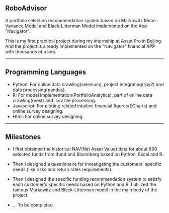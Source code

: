 ## RoboAdvisor
A portfolio selection recommendation system based on Markowitz Mean-Variance Model and Black-Litterman Model implemented on the App "Navigator".

This is my first practical project during my internship at Asset Pro in Beijing. And the project is already implemented on the "Navigator" financial APP with thousands of users.

---

## Programming Languages

+ Python: For online data crawling(selenium), project integrating(rpy2) and data processing(pandas).
+ R: For model implementation(PortfolioAnalytics), part of online data crawling(rvest) and .csv file processing.
+ Javascript: For plotting related intuitive financial figures(ECharts) and online survey designing.
+ Html: For online survey designing.

---

## Milestones

+  I first obtained the historical NAV(Net Asset Value) data for about 800 selected funds from ifund and Bloomberg based on Python, Excel and R.

+  Then I designed a questionaire for investigating the customers' specific needs (like risks and return rates requirements).

+  Then I designed the specific funding recommendation system to satisfy each customer's specific needs based on Python and R. I utilized the famous Markowitz and Black-Litterman model in the main body of the project.

+ ... To be completed.
